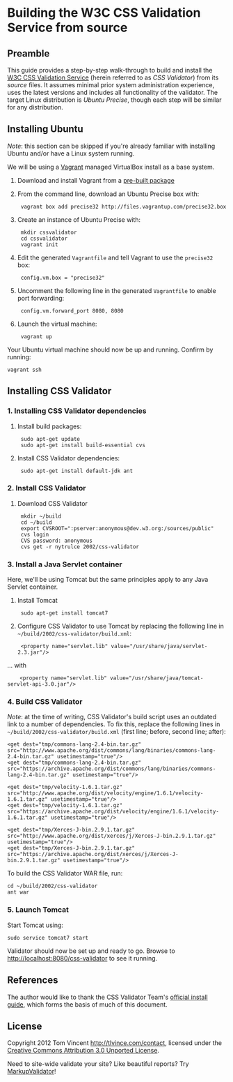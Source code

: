 # Building the W3C CSS Validation Service from source

## Preamble

This guide provides a step-by-step walk-through to build and install the [W3C
CSS Validation Service][home] (herein referred to as *CSS Validator*) from its
*source* files. It assumes minimal prior system administration experience, uses
the latest versions and includes all functionality of the validator. The target
Linux distribution is *Ubuntu Precise*, though each step will be similar for
any distribution.

## Installing Ubuntu

*Note*: this section can be skipped if you're already familiar with installing
Ubuntu and/or have a Linux system running.

We will be using a [Vagrant][] managed VirtualBox install as a base system.

1. Download and install Vagrant from a [pre-built package][vagrantdl]
2. From the command line, download an Ubuntu Precise box with:

        vagrant box add precise32 http://files.vagrantup.com/precise32.box

3. Create an instance of Ubuntu Precise with:

        mkdir cssvalidator
        cd cssvalidator
        vagrant init

4. Edit the generated `Vagrantfile` and tell Vagrant to use the `precise32` box:

        config.vm.box = "precise32"

5. Uncomment the following line in the generated `Vagrantfile` to enable port
   forwarding:

        config.vm.forward_port 8080, 8080

6. Launch the virtual machine:

        vagrant up

Your Ubuntu virtual machine should now be up and running. Confirm by running:

    vagrant ssh

## Installing CSS Validator

### 1. Installing CSS Validator dependencies

1. Install build packages:

        sudo apt-get update
        sudo apt-get install build-essential cvs

2. Install CSS Validator dependencies:

        sudo apt-get install default-jdk ant

### 2. Install CSS Validator

1. Download CSS Validator

        mkdir ~/build
        cd ~/build
        export CVSROOT=":pserver:anonymous@dev.w3.org:/sources/public"
        cvs login
        CVS password: anonymous
        cvs get -r nytrulce 2002/css-validator

### 3. Install a Java Servlet container

Here, we'll be using Tomcat but the same principles apply to any Java Servlet
container.

1. Install Tomcat

        sudo apt-get install tomcat7

2. Configure CSS Validator to use Tomcat by replacing the following line in
`~/build/2002/css-validator/build.xml`:

        <property name="servlet.lib" value="/usr/share/java/servlet-2.3.jar"/>

  ... with

        <property name="servlet.lib" value="/usr/share/java/tomcat-servlet-api-3.0.jar"/>

### 4. Build CSS Validator

*Note*: at the time of writing, CSS Validator's build script uses an outdated
 link to a number of dependencies. To fix this, replace the following lines in
`~/build/2002/css-validator/build.xml` (first line; before, second line;
after):

    <get dest="tmp/commons-lang-2.4-bin.tar.gz" src="http://www.apache.org/dist/commons/lang/binaries/commons-lang-2.4-bin.tar.gz" usetimestamp="true"/>
    <get dest="tmp/commons-lang-2.4-bin.tar.gz" src="https://archive.apache.org/dist/commons/lang/binaries/commons-lang-2.4-bin.tar.gz" usetimestamp="true"/>

    <get dest="tmp/velocity-1.6.1.tar.gz" src="http://www.apache.org/dist/velocity/engine/1.6.1/velocity-1.6.1.tar.gz" usetimestamp="true"/>
    <get dest="tmp/velocity-1.6.1.tar.gz" src="https://archive.apache.org/dist/velocity/engine/1.6.1/velocity-1.6.1.tar.gz" usetimestamp="true"/>

    <get dest="tmp/Xerces-J-bin.2.9.1.tar.gz" src="http://www.apache.org/dist/xerces/j/Xerces-J-bin.2.9.1.tar.gz" usetimestamp="true"/>
    <get dest="tmp/Xerces-J-bin.2.9.1.tar.gz" src="https://archive.apache.org/dist/xerces/j/Xerces-J-bin.2.9.1.tar.gz" usetimestamp="true"/>

To build the CSS Validator WAR file, run:

    cd ~/build/2002/css-validator
    ant war

### 5. Launch Tomcat

Start Tomcat using:

    sudo service tomcat7 start

Validator should now be set up and ready to go. Browse to
[http://localhost:8080/css-validator][localhost8080] to see it running.

## References

The author would like to thank the CSS Validator Team's [official install
guide][official], which forms the basis of much of this document.

## License

Copyright 2012 Tom Vincent <http://tlvince.com/contact>, licensed under the
[Creative Commons Attribution 3.0 Unported License][cc].

Need to site-wide validate your site? Like beautiful reports? Try
[MarkupValidator][]!

  [cc]: http://creativecommons.org/licenses/by/3.0/
  [home]: http://jigsaw.w3.org/css-validator/
  [vagrant]: http://vagrantup.com/
  [vagrantdl]: http://downloads.vagrantup.com/tags/v1.0.5
  [official]: http://jigsaw.w3.org/css-validator/DOWNLOAD.html
  [localhost8080]: http://localhost:8080/css-validator
  [markupvalidator]: http://markupvalidator.com
